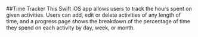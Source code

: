 ##Time Tracker
This Swift iOS app allows users to track the hours spent on given activities. Users can add, edit or delete activities of any length of time, and a progress page shows the breakdown of the percentage of time they spend on each activity by day, week, or month. 



